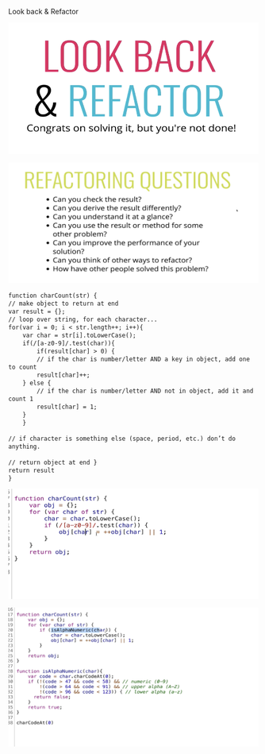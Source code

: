 Look back & Refactor

![image](.attachments/50a6ef262833a69327fedb11ce2a9e3495dba671.png)

![image](.attachments/6a11d950bad5a833d304c2841ec3ded46879eabe.png)

```
function charCount(str) { 
// make object to return at end 
var result = {};
// loop over string, for each character... 
for(var i = 0; i < str.length++; i++){
	var char = str[i].toLowerCase();
	if(/[a-z0-9]/.test(char)){
		if(result[char] > 0) {
		// if the char is number/letter AND a key in object, add one to count 
		result[char]++;
	} else {
		// if the char is number/letter AND not in object, add it and count 1 
		result[char] = 1;
	}
	}

// if character is something else (space, period, etc.) don’t do anything. 

// return object at end }
return result
}

```


![image](.attachments/ffea0b15fb70541d35a32c38e04aa1a32e713284.png)


![image](.attachments/bf49adad352a237184b63b36088eebac1389b819.png)